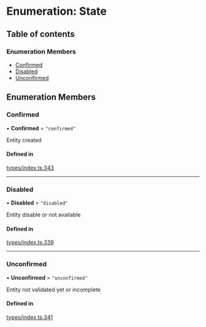 # Enumeration: State

## Table of contents

### Enumeration Members

- [Confirmed](State.md#confirmed)
- [Disabled](State.md#disabled)
- [Unconfirmed](State.md#unconfirmed)

## Enumeration Members

### Confirmed

• **Confirmed** = ``"confirmed"``

Entity created

#### Defined in

[types/index.ts:343](https://github.com/nevermined-io/react-components/blob/bf4c5d9/catalog/src/types/index.ts#L343)

___

### Disabled

• **Disabled** = ``"disabled"``

Entity disable or not available

#### Defined in

[types/index.ts:339](https://github.com/nevermined-io/react-components/blob/bf4c5d9/catalog/src/types/index.ts#L339)

___

### Unconfirmed

• **Unconfirmed** = ``"unconfirmed"``

Entity not validated yet or incomplete

#### Defined in

[types/index.ts:341](https://github.com/nevermined-io/react-components/blob/bf4c5d9/catalog/src/types/index.ts#L341)

